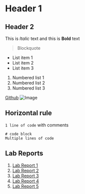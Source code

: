 # Header 1
## Header 2
This is *Italic* text and this is **Bold** text
> Blockquote

* List item 1
* List item 2
* List item 3

1. Numbered list 1
2. Numbered list 2
3. Numbered list 3

[Github](https://github.com/)
![Image](https://github.githubassets.com/images/modules/logos_page/GitHub-Mark.png)

Horizontal rule
---
`1 line of code` with comments

```
# code block
Multiple lines of code
```
## Lab Reports
1. [Lab Report 1](https://Gregory-Chan.github.io/cse15l-lab-reports/lab-report-1-week-2.html)
2. [Lab Report 2](https://Gregory-Chan.github.io/cse15l-lab-reports/lab-report-2-week-4.html)
3. [Lab Report 3](https://Gregory-Chan.github.io/cse15l-lab-reports/lab-report-3-week-6.html)
4. [Lab Report 4](https://Gregory-Chan.github.io/cse15l-lab-reports/lab-report-4-week-8.html)
5. [Lab Report 5](https://Gregory-Chan.github.io/cse15l-lab-reports/lab-report-5-week-10.html)